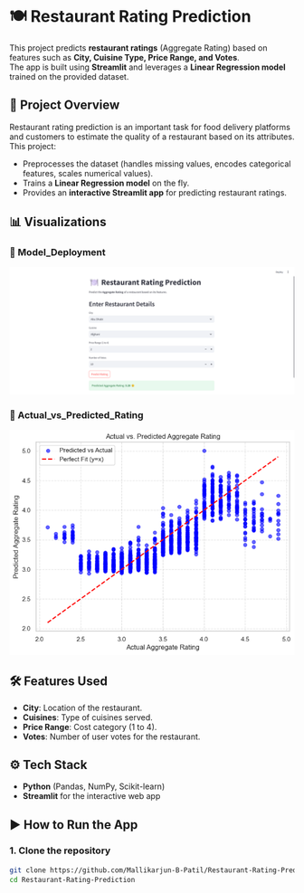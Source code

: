 # 🍽️ Restaurant Rating Prediction

This project predicts **restaurant ratings** (Aggregate Rating) based on features such as **City, Cuisine Type, Price Range, and Votes**.  
The app is built using **Streamlit** and leverages a **Linear Regression model** trained on the provided dataset.  


## 📌 Project Overview
Restaurant rating prediction is an important task for food delivery platforms and customers to estimate the quality of a restaurant based on its attributes.  
This project:
- Preprocesses the dataset (handles missing values, encodes categorical features, scales numerical values).
- Trains a **Linear Regression model** on the fly.
- Provides an **interactive Streamlit app** for predicting restaurant ratings.


## 📊 Visualizations

### 🔹 Model_Deployment
![Model_Deployment](Model_Deployment.png)

### 🔹 Actual_vs_Predicted_Rating
![Actual_vs_Predicted_Rating](Actual_vs_Predicted_Rating.png)


## 🛠 Features Used
- **City**: Location of the restaurant.
- **Cuisines**: Type of cuisines served.
- **Price Range**: Cost category (1 to 4).
- **Votes**: Number of user votes for the restaurant.


## ⚙️ Tech Stack
- **Python** (Pandas, NumPy, Scikit-learn)
- **Streamlit** for the interactive web app


## ▶️ How to Run the App
### 1. Clone the repository
```bash
git clone https://github.com/Mallikarjun-B-Patil/Restaurant-Rating-Prediction.git
cd Restaurant-Rating-Prediction

